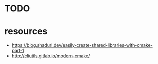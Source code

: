 # TODO

# resources
* https://blog.shaduri.dev/easily-create-shared-libraries-with-cmake-part-1 
* http://cliutils.gitlab.io/modern-cmake/
